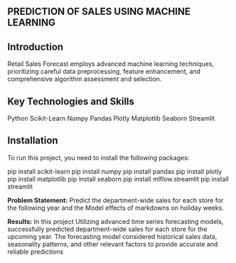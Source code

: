 ## PREDICTION OF SALES USING MACHINE LEARNING
## Introduction

Retail Sales Forecast employs advanced machine learning techniques, prioritizing careful data preprocessing, feature enhancement, and comprehensive algorithm assessment and selection.


## Key Technologies and Skills

Python
Scikit-Learn
Numpy
Pandas
Plotly
Matplotlib
Seaborn
Streamlit

## Installation

To run this project, you need to install the following packages:

pip install scikit-learn
pip install numpy
pip install pandas
pip install plotly
pip install matplotlib
pip install seaborn
pip install mlflow.streamlit
pip install streamlit

**Problem Statement:** 
Predict the department-wide sales for each store for the following year and the Model effects of markdowns on holiday weeks.

**Results:** 
In this project Utilizing advanced time series forecasting models, successfully predicted department-wide sales for each store for the upcoming year. The forecasting model considered historical sales data, seasonality patterns, and other relevant factors to provide accurate and reliable predictions
